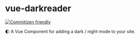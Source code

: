 # vue-darkreader

[![Commitizen friendly](https://img.shields.io/badge/commitizen-friendly-brightgreen.svg)](http://commitizen.github.io/cz-cli/)

🌓 A Vue Component for adding a dark / night mode to your site.
